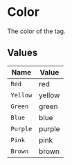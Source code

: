 # Color

The color of the tag.


## Values

| Name     | Value    |
| -------- | -------- |
| `Red`    | red      |
| `Yellow` | yellow   |
| `Green`  | green    |
| `Blue`   | blue     |
| `Purple` | purple   |
| `Pink`   | pink     |
| `Brown`  | brown    |